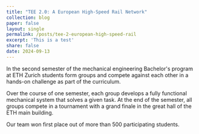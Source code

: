 ```yaml
---
title: "TEE 2.0: A European High-Speed Rail Network"
collection: blog
paper: false
layout: single
permalink: /posts/tee-2-european-high-speed-rail
excerpt: 'This is a test'
share: false
date: 2024-09-13
---
```


In the second semester of the mechanical engineering Bachelor's program at ETH Zurich students form groups and compete against each other in a hands-on challenge as part of the curriculum.

Over the course of one semester, each group develops a fully functional mechanical system that solves a given task. At the end of the semester, all groups compete in a tournament with a grand finale in the great hall of the ETH main building.

Our team won first place out of more than 500 participating students.
